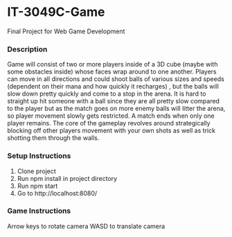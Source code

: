 # IT-3049C-Game
Final Project for Web Game Development

### Description
Game will consist of two or more players inside of a 3D cube (maybe with some obstacles inside) whose faces wrap around to one another. 
Players can move in all directions and could shoot balls of various sizes and speeds (dependent on their mana and how quickly it recharges) , but the balls will slow down pretty quickly and come to a stop in the arena. 
It is hard to straight up hit someone with a ball since they are all pretty slow compared to the player but as the match goes on more enemy balls will litter the arena, so player movement slowly gets restricted. A match ends when only one player remains.
 The core of the gameplay revolves around strategically blocking off other players movement with your own shots as well as trick shotting them through the walls.

### Setup Instructions
1. Clone project
2. Run npm install in project directory
3. Run npm start
4. Go to http://localhost:8080/


### Game Instructions
Arrow keys to rotate camera
WASD to translate camera